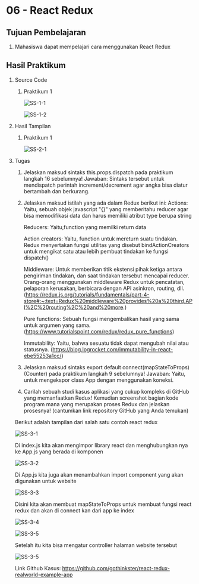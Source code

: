 # 06 - React Redux

## Tujuan Pembelajaran
1. Mahasiswa dapat mempelajari cara menggunakan React Redux

## Hasil Praktikum

1. Source Code

    1. Praktikum 1

        ![SS-1-1](img/Praktikum1/app1.jpg)

        ![SS-1-2](img/Praktikum1/index1.jpg)

2. Hasil Tampilan

    1. Praktikum 1

        ![SS-2-1](img/Praktikum1/hasil1.jpg)

3. Tugas

    1. Jelaskan maksud sintaks this.props.dispatch pada praktikum langkah 16 sebelumnya!
        Jawaban: Sintaks tersebut untuk mendispatch perintah increment/decrement
        agar angka bisa diatur bertambah dan berkurang.

    2. Jelaskan maksud istilah yang ada dalam Redux berikut ini:
        Actions: Yaitu, sebuah objek javascript "{}" yang memberitahu reducer agar bisa
        memodifikasi data dan harus memiliki atribut type berupa string

        Reducers: Yaitu,function yang memilki return data

        Action creators: Yaitu, function untuk mereturn suatu tindakan. Redux menyertakan fungsi utilitas
        yang disebut bindActionCreators untuk mengikat satu atau lebih pembuat tindakan ke fungsi dispatch()

        Middleware: Untuk memberikan titik ekstensi pihak ketiga antara pengiriman tindakan, dan saat tindakan tersebut mencapai reducer.
        Orang-orang menggunakan middleware Redux untuk pencatatan, pelaporan kerusakan, berbicara dengan API asinkron, routing, dll.
        (https://redux.js.org/tutorials/fundamentals/part-4-store#:~:text=Redux%20middleware%20provides%20a%20third,API%2C%20routing%2C%20and%20more.)

        Pure functions: Sebuah fungsi mengembalikan hasil yang sama untuk argumen yang sama. (https://www.tutorialspoint.com/redux/redux_pure_functions)

        Immutability: Yaitu, bahwa sesuatu tidak dapat mengubah nilai atau statusnya. (https://blog.logrocket.com/immutability-in-react-ebe55253a1cc/)

    3. Jelaskan maksud sintaks export default connect(mapStateToProps)(Counter) pada praktikum langkah 9 sebelumnya!
        Jawaban: Yaitu, untuk mengekspor class App dengan menggunakan koneksi.

    4. Carilah sebuah studi kasus aplikasi yang cukup kompleks di GitHub yang memanfaatkan Redux! Kemudian screenshot bagian kode program mana yang merupakan proses Redux dan jelaskan prosesnya! (cantumkan link repository GitHub yang Anda temukan)

    Berikut adalah tampilan dari salah satu contoh react redux

    ![SS-3-1](img/Tugas/home.jpg)

    Di index.js kita akan mengimpor library react dan menghubungkan nya ke App.js yang berada di komponen

    ![SS-3-2](img/Tugas/index.jpg)

    Di App.js kita juga akan menambahkan import component yang akan digunakan untuk website

    ![SS-3-3](img/Tugas/app1.jpg)

    Disini kita akan membuat mapStateToProps untuk membuat fungsi react redux dan akan di connect kan dari app ke index

    ![SS-3-4](img/Tugas/app2.jpg)

    ![SS-3-5](img/Tugas/app3.jpg)

    Setelah itu kita bisa mengatur controller halaman website tersebut

    ![SS-3-5](img/Tugas/app4.jpg)
    
    Link Github Kasus: https://github.com/gothinkster/react-redux-realworld-example-app
